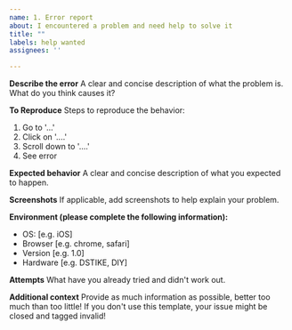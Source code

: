 ```yaml
---
name: 1. Error report
about: I encountered a problem and need help to solve it
title: ""
labels: help wanted
assignees: ''

---
```


**Describe the error**
A clear and concise description of what the problem is.
What do you think causes it?

**To Reproduce**
Steps to reproduce the behavior:
1. Go to '...'
2. Click on '....'
3. Scroll down to '....'
4. See error

**Expected behavior**
A clear and concise description of what you expected to happen.

**Screenshots**
If applicable, add screenshots to help explain your problem.

**Environment (please complete the following information):**
 - OS: [e.g. iOS]
 - Browser [e.g. chrome, safari]
 - Version [e.g. 1.0]
 - Hardware [e.g. DSTIKE, DIY]

**Attempts**
What have you already tried and didn't work out.

**Additional context**
Provide as much information as possible, better too much than too little!
If you don't use this template, your issue might be closed and tagged invalid!
